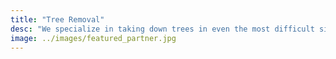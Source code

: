 ```yaml
---
title: "Tree Removal"
desc: "We specialize in taking down trees in even the most difficult situations. Trees that are close to structures, power lines,  and/or endangering the things around it. We cut the tree into sections until its completely taken down. We remove the stump and haul the tree remains off for you."
image: ../images/featured_partner.jpg
---
```

